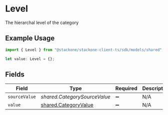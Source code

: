 # Level

The hierarchal level of the category

## Example Usage

```typescript
import { Level } from "@stackone/stackone-client-ts/sdk/models/shared";

let value: Level = {};
```

## Fields

| Field                                                               | Type                                                                | Required                                                            | Description                                                         |
| ------------------------------------------------------------------- | ------------------------------------------------------------------- | ------------------------------------------------------------------- | ------------------------------------------------------------------- |
| `sourceValue`                                                       | *shared.CategorySourceValue*                                        | :heavy_minus_sign:                                                  | N/A                                                                 |
| `value`                                                             | [shared.CategoryValue](../../../sdk/models/shared/categoryvalue.md) | :heavy_minus_sign:                                                  | N/A                                                                 |